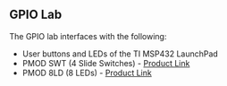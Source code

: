 ## GPIO Lab
The GPIO lab interfaces with the following:

* User buttons and LEDs of the TI MSP432 LaunchPad
* PMOD SWT (4 Slide Switches) - [Product Link](https://digilent.com/reference/pmod/pmodswt/start)
* PMOD 8LD (8 LEDs) - [Product Link](https://digilent.com/shop/pmod-8ld-eight-high-brightness-leds/)
